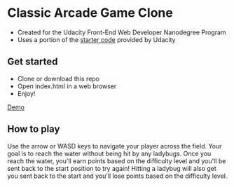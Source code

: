 # Classic Arcade Game Clone

* Created for the Udacity Front-End Web Developer Nanodegree Program
* Uses a portion of the [starter code](https://github.com/udacity/frontend-nanodegree-arcade-game) provided by Udacity

## Get started

* Clone or download this repo
* Open index.html in a web browser
* Enjoy!

[Demo](https://popshift.net/arcade/)

## How to play

Use the arrow or WASD keys to navigate your player across the field. Your goal is to reach the water without being hit by any ladybugs. Once you reach the water, you'll earn points based on the difficulty level and you'll be sent back to the start position to try again! Hitting a ladybug will also get you sent back to the start and you'll lose points based on the difficulty level.
